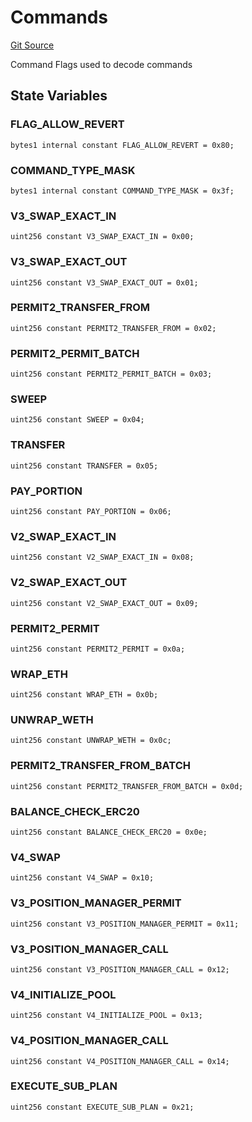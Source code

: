 # Commands
[Git Source](https://github.com/EthanOK/swap-token/blob/a325d2d1a567d66af0e4cebf776dc8dd9b1a5d51/src/libraries/Commands.sol)

Command Flags used to decode commands


## State Variables
### FLAG_ALLOW_REVERT

```solidity
bytes1 internal constant FLAG_ALLOW_REVERT = 0x80;
```


### COMMAND_TYPE_MASK

```solidity
bytes1 internal constant COMMAND_TYPE_MASK = 0x3f;
```


### V3_SWAP_EXACT_IN

```solidity
uint256 constant V3_SWAP_EXACT_IN = 0x00;
```


### V3_SWAP_EXACT_OUT

```solidity
uint256 constant V3_SWAP_EXACT_OUT = 0x01;
```


### PERMIT2_TRANSFER_FROM

```solidity
uint256 constant PERMIT2_TRANSFER_FROM = 0x02;
```


### PERMIT2_PERMIT_BATCH

```solidity
uint256 constant PERMIT2_PERMIT_BATCH = 0x03;
```


### SWEEP

```solidity
uint256 constant SWEEP = 0x04;
```


### TRANSFER

```solidity
uint256 constant TRANSFER = 0x05;
```


### PAY_PORTION

```solidity
uint256 constant PAY_PORTION = 0x06;
```


### V2_SWAP_EXACT_IN

```solidity
uint256 constant V2_SWAP_EXACT_IN = 0x08;
```


### V2_SWAP_EXACT_OUT

```solidity
uint256 constant V2_SWAP_EXACT_OUT = 0x09;
```


### PERMIT2_PERMIT

```solidity
uint256 constant PERMIT2_PERMIT = 0x0a;
```


### WRAP_ETH

```solidity
uint256 constant WRAP_ETH = 0x0b;
```


### UNWRAP_WETH

```solidity
uint256 constant UNWRAP_WETH = 0x0c;
```


### PERMIT2_TRANSFER_FROM_BATCH

```solidity
uint256 constant PERMIT2_TRANSFER_FROM_BATCH = 0x0d;
```


### BALANCE_CHECK_ERC20

```solidity
uint256 constant BALANCE_CHECK_ERC20 = 0x0e;
```


### V4_SWAP

```solidity
uint256 constant V4_SWAP = 0x10;
```


### V3_POSITION_MANAGER_PERMIT

```solidity
uint256 constant V3_POSITION_MANAGER_PERMIT = 0x11;
```


### V3_POSITION_MANAGER_CALL

```solidity
uint256 constant V3_POSITION_MANAGER_CALL = 0x12;
```


### V4_INITIALIZE_POOL

```solidity
uint256 constant V4_INITIALIZE_POOL = 0x13;
```


### V4_POSITION_MANAGER_CALL

```solidity
uint256 constant V4_POSITION_MANAGER_CALL = 0x14;
```


### EXECUTE_SUB_PLAN

```solidity
uint256 constant EXECUTE_SUB_PLAN = 0x21;
```


